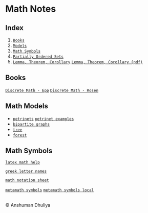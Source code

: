 Math Notes
====================

Index
--------
1. [`Books`](#books)
1. [`Models`](#models)
2. [`Math Symbols`](#symbols)
3. [`Partially Ordered Sets`](posets.html)
4. [`Lemma, Theorem, Corollary`](https://divisbyzero.com/2008/09/22/what-is-the-difference-between-a-theorem-a-lemma-and-a-corollary/) [`Lemma, Theorem, Corollary (pdf)`](thcorlem.pdf)

<a name="books"></a>
## Books
[`Discrete Math - Epp`](Discrete_Mathematics_with_Applications_EPP.pdf)
[`Discrete Math - Rosen`](Discrete_Mathematics_and_Its_Applications_7th_Edition_Rosen.pdf)

<a name="models"></a>
## Math Models

* [`petrinets`](https://www.site.uottawa.ca/~bochmann/ELG7187C/CourseNotes/BehaviorModeling/Petri-nets/index.html) [`petrinet examples`](http://www.informatik.uni-hamburg.de/TGI/PetriNets/introductions/aalst/)
* [`bipartite graphs`](https://en.wikipedia.org/wiki/Bipartite_graph)
* [`tree`](https://en.wikipedia.org/wiki/Tree_(graph_theory))
* [`forest`](https://en.wikipedia.org/wiki/Tree_(graph_theory)#Forest)


<a name="symbols"></a>
## Math Symbols

[`latex math help`](../latex/undergradmath.pdf)

[`greek letter names`](greek-letters.png)

[`math notation sheet`](math-notation-sheet.jpg)

[`metamath symbols`](http://us.metamath.org/symbols/symbols.html)
[`metamath symbols local`](us.metamath.org/symbols/symbols.html)

   
<div class="footer"> <br/> &copy; Anshuman Dhuliya <br/> </div>

